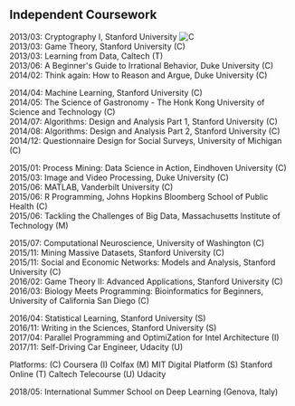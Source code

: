 ## Independent Coursework

2013/03: Cryptography I, Stanford University ![C](Coursera)  
2013/03: Game Theory, Stanford University (C)  
2013/03: Learning from Data, Caltech (T)  
2013/06: A Beginner's Guide to Irrational Behavior, Duke University (C)  
2014/02: Think again: How to Reason and Argue, Duke University (C)  

2014/04: Machine Learning, Stanford University (C)    
2014/05: The Science of Gastronomy - The Honk Kong University of Science and Technology (C)  
2014/07: Algorithms: Design and Analysis Part 1, Stanford University (C)  
2014/08: Algorithms: Design and Analysis Part 2, Stanford University (C)  
2014/12: Questionnaire Design for Social Surveys, University of Michigan (C)  

2015/01: Process Mining: Data Science in Action, Eindhoven University (C)  
2015/03: Image and Video Processing, Duke University (C)  
2015/06: MATLAB, Vanderbilt University (C)  
2015/06: R Programming, Johns Hopkins Bloomberg School of Public Health (C)  
2015/06: Tackling the Challenges of Big Data, Massachusetts Institute of Technology (M)  

2015/07: Computational Neuroscience, University of Washington (C)  
2015/11: Mining Massive Datasets, Stanford University (C)  
2015/11: Social and Economic Networks: Models and Analysis, Stanford University (C)  
2016/02: Game Theory II: Advanced Applications, Stanford University (C)  
2016/03: Biology Meets Programming: Bioinformatics for Beginners, University of California San Diego (C)  

2016/04: Statistical Learning, Stanford University (S)  
2016/11: Writing in the Sciences, Stanford University (S)  
2017/04: Parallel Programming and OptimiZation for Intel Architecture (I)  
2017/11: Self-Driving Car Engineer, Udacity (U)  


Platforms:
(C)  Coursera
(I) Colfax
(M) MIT Digital Platform
(S) Stanford Online
(T) Caltech Telecourse
(U) Udacity

2018/05: International Summer School on Deep Learning (Genova, Italy)
